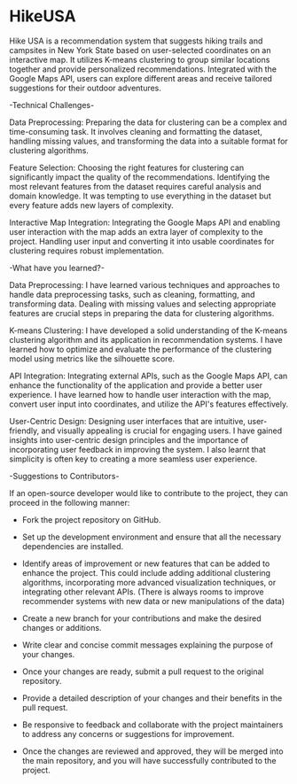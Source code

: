 # HikeUSA
Hike USA is a recommendation system that suggests hiking trails and campsites in New York State based on user-selected coordinates on an interactive map. It utilizes K-means clustering to group similar locations together and provide personalized recommendations. Integrated with the Google Maps API, users can explore different areas and receive tailored suggestions for their outdoor adventures.

-Technical Challenges-

Data Preprocessing: 
  Preparing the data for clustering can be a complex and time-consuming task. It involves cleaning and formatting the dataset, handling missing values, and transforming the data into a suitable format for clustering algorithms.
    
Feature Selection:
  Choosing the right features for clustering can significantly impact the quality of the recommendations. Identifying the most relevant features from the dataset requires careful analysis and domain knowledge. It was tempting to use everything in the dataset but every feature adds new layers of complexity.
    
Interactive Map Integration: 
  Integrating the Google Maps API and enabling user interaction with the map adds an extra layer of complexity to the project. Handling user input and converting it into usable coordinates for clustering requires robust implementation.


-What have you learned?-

Data Preprocessing: 
  I have learned various techniques and approaches to handle data preprocessing tasks, such as cleaning, formatting, and transforming data. Dealing with missing values and selecting appropriate features are crucial steps in preparing the data for clustering algorithms.

K-means Clustering: 
  I have developed a solid understanding of the K-means clustering algorithm and its application in recommendation systems. I have learned how to optimize and evaluate the performance of the clustering model using metrics like the silhouette score.

API Integration: 
  Integrating external APIs, such as the Google Maps API, can enhance the functionality of the application and provide a better user experience. I have learned how to handle user interaction with the map, convert user input into coordinates, and utilize the API's features effectively.

User-Centric Design: 
  Designing user interfaces that are intuitive, user-friendly, and visually appealing is crucial for engaging users. I have gained insights into user-centric design principles and the importance of incorporating user feedback in improving the system. I also learnt that simplicity is often key to creating a more seamless user experience. 

-Suggestions to Contributors-

If an open-source developer would like to contribute to the project, they can proceed in the following manner:

* Fork the project repository on GitHub.

* Set up the development environment and ensure that all the necessary dependencies are installed.

* Identify areas of improvement or new features that can be added to enhance the project. This could include adding additional clustering algorithms, 
  incorporating more advanced visualization techniques, or integrating other relevant APIs.
    (There is always rooms to improve recommender systems with new data or new manipulations of the data)

* Create a new branch for your contributions and make the desired changes or additions.

* Write clear and concise commit messages explaining the purpose of your changes.

* Once your changes are ready, submit a pull request to the original repository.

* Provide a detailed description of your changes and their benefits in the pull request.

* Be responsive to feedback and collaborate with the project maintainers to address any concerns or suggestions for improvement.

* Once the changes are reviewed and approved, they will be merged into the main repository, and you will have successfully contributed to the project.
